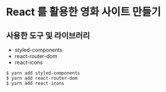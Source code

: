 # React 를 활용한 영화 사이트 만들기


## 사용한 도구 및 라이브러리
- styled-components
- react-router-dom
- react-icons
```
$ yarn add styled-components
$ yarn add react-router-dom
$ yarn add react-icons
```